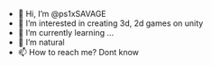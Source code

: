 - 👋 Hi, I’m @ps1xSAVAGE
- 👀 I’m interested in creating 3d, 2d games on unity
- 🌱 I’m currently learning ...
- 💞️ I’m natural
- 📫 How to reach me? Dont know

<!---
ps1xSAVAGE/ps1xSAVAGE is a ✨ special ✨ repository because its `README.md` (this file) appears on your GitHub profile.
You can click the Preview link to take a look at your changes.
--->

